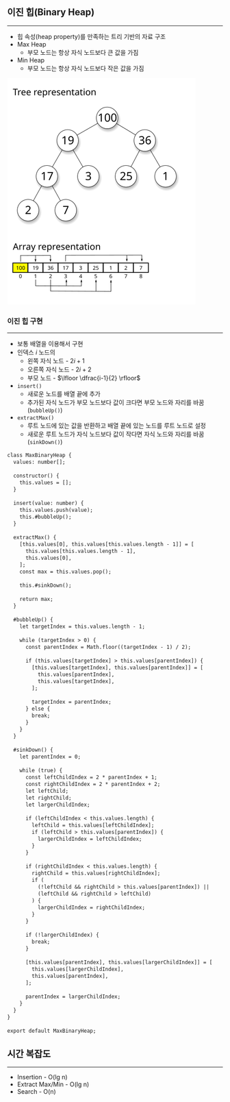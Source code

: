 ## 이진 힙(Binary Heap)

---

- 힙 속성(heap property)를 만족하는 트리 기반의 자료 구조
- Max Heap
  - 부모 노드는 항상 자식 노드보다 큰 값을 가짐
- Min Heap
  - 부모 노드는 항상 자식 노드보다 작은 값을 가짐

![BinaryHeap](../../../image/BinaryHeap.png)

### 이진 힙 구현

---

- 보통 배열을 이용해서 구현
- 인덱스 $i$ 노드의
  - 왼쪽 자식 노드 - $2i + 1$
  - 오른쪽 자식 노드 - $2i + 2$
  - 부모 노드 - $\lfloor \dfrac{i-1}{2} \rfloor$
- `insert()`
  - 새로운 노드를 배열 끝에 추가
  - 추가된 자식 노드가 부모 노드보다 값이 크다면 부모 노드와 자리를 바꿈(`bubbleUp()`)
- `extractMax()`
  - 루트 노드에 있는 값을 반환하고 배열 끝에 있는 노드를 루트 노드로 설정
  - 새로운 루트 노드가 자식 노드보다 값이 작다면 자식 노드와 자리를 바꿈(`sinkDown()`)

```tsx
class MaxBinaryHeap {
  values: number[];

  constructor() {
    this.values = [];
  }

  insert(value: number) {
    this.values.push(value);
    this.#bubbleUp();
  }

  extractMax() {
    [this.values[0], this.values[this.values.length - 1]] = [
      this.values[this.values.length - 1],
      this.values[0],
    ];
    const max = this.values.pop();

    this.#sinkDown();

    return max;
  }

  #bubbleUp() {
    let targetIndex = this.values.length - 1;

    while (targetIndex > 0) {
      const parentIndex = Math.floor((targetIndex - 1) / 2);

      if (this.values[targetIndex] > this.values[parentIndex]) {
        [this.values[targetIndex], this.values[parentIndex]] = [
          this.values[parentIndex],
          this.values[targetIndex],
        ];

        targetIndex = parentIndex;
      } else {
        break;
      }
    }
  }

  #sinkDown() {
    let parentIndex = 0;

    while (true) {
      const leftChildIndex = 2 * parentIndex + 1;
      const rightChildIndex = 2 * parentIndex + 2;
      let leftChild;
      let rightChild;
      let largerChildIndex;

      if (leftChildIndex < this.values.length) {
        leftChild = this.values[leftChildIndex];
        if (leftChild > this.values[parentIndex]) {
          largerChildIndex = leftChildIndex;
        }
      }

      if (rightChildIndex < this.values.length) {
        rightChild = this.values[rightChildIndex];
        if (
          (!leftChild && rightChild > this.values[parentIndex]) ||
          (leftChild && rightChild > leftChild)
        ) {
          largerChildIndex = rightChildIndex;
        }
      }

      if (!largerChildIndex) {
        break;
      }

      [this.values[parentIndex], this.values[largerChildIndex]] = [
        this.values[largerChildIndex],
        this.values[parentIndex],
      ];

      parentIndex = largerChildIndex;
    }
  }
}

export default MaxBinaryHeap;
```

## 시간 복잡도

---

- Insertion - O(lg n)
- Extract Max/Min - O(lg n)
- Search - O(n)
